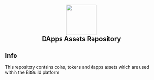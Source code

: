 <h2 align="center">
  <br>
  <img width="100" src="https://static1.squarespace.com/static/5abc4705297114f0769b2d1f/t/5c1b289921c67cd78308c212/1550771127973/">
  <br>
  DApps Assets Repository
</h2>

## Info

This repository contains coins, tokens and dapps assets which are used within the BitGuild platform
